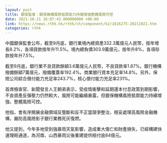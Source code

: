 ```yaml
---
layout: post
title: 銀保監會：銀保機構風險抵禦能力持續增強整體風險可控
date: 2021-10-21 16:07:43.000000000 +08:00
link: https://news.rthk.hk/rthk/ch/component/k2/1616275-20211021.htm
categories: rthk
---
```


中國銀保監會公布，截至9月底，銀行業境內總資產332.3萬億元人民幣，按年增長8.2%，各項貸款按年升11.5%。境內總負債303.9萬億元，按年升8%，各項存款按年升7.5%。

截至9月底，銀行業不良貸款餘額3.6萬億元人民幣，不良貸款率1.87%。銀行機構撥備餘額7萬億元，撥備覆蓋率192.4%。商業銀行資本充足率14.8%。另外，保險公司綜合償付能力充足率243.7%，核心償付能力充足率231%。

首席檢查官、新聞發言人王朝弟表示，受疫情衝擊和延期還本付息政策到期影響，不良資產反彈壓力仍然較大，風險可能繼續暴露，但銀保機構風險抵禦能力持續增強，整體風險可控。

他指，會有序開展金融領域反壟斷和反不正當競爭整治，穩妥處理高風險金融機構，嚴防高風險影子銀行業務死灰復燃。

他又提到，今年多地受到強暴雨天氣影響，造成重大傷亡和財產損失，已經構建快速理賠通道，為河南、山西暴雨災後重建提供賠付逾84億元。
